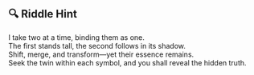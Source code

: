 ## 🔍 Riddle Hint

I take two at a time, binding them as one.  
The first stands tall, the second follows in its shadow.  
Shift, merge, and transform—yet their essence remains.  
Seek the twin within each symbol, and you shall reveal the hidden truth.